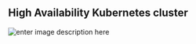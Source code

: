 ## High Availability Kubernetes cluster

![enter image description here](https://miro.medium.com/max/810/1*2vhaXP4msoh-tuTRzTaYJA.png)
